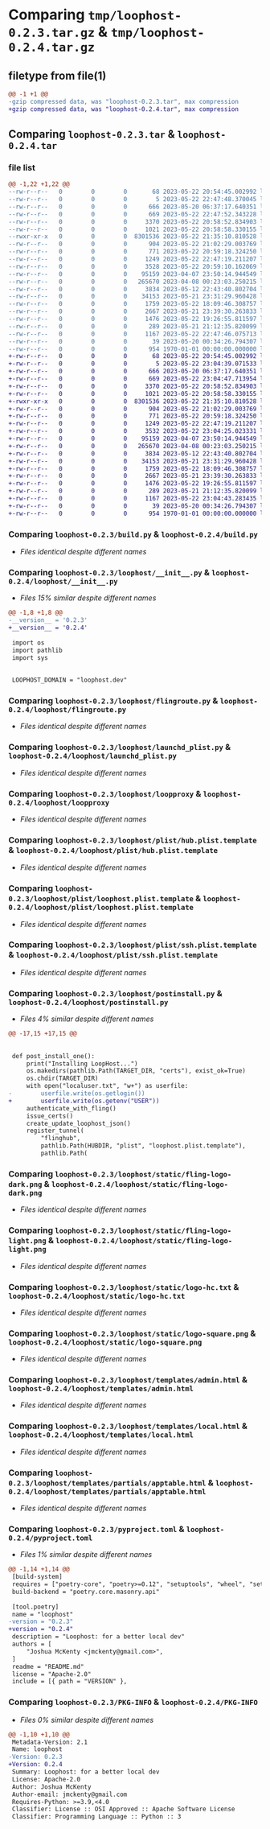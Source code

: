 # Comparing `tmp/loophost-0.2.3.tar.gz` & `tmp/loophost-0.2.4.tar.gz`

## filetype from file(1)

```diff
@@ -1 +1 @@
-gzip compressed data, was "loophost-0.2.3.tar", max compression
+gzip compressed data, was "loophost-0.2.4.tar", max compression
```

## Comparing `loophost-0.2.3.tar` & `loophost-0.2.4.tar`

### file list

```diff
@@ -1,22 +1,22 @@
--rw-r--r--   0        0        0       68 2023-05-22 20:54:45.002992 loophost-0.2.3/README.md
--rw-r--r--   0        0        0        5 2023-05-22 22:47:48.370045 loophost-0.2.3/VERSION
--rw-r--r--   0        0        0      666 2023-05-20 06:37:17.640351 loophost-0.2.3/build.py
--rw-r--r--   0        0        0      669 2023-05-22 22:47:52.343228 loophost-0.2.3/loophost/__init__.py
--rw-r--r--   0        0        0     3370 2023-05-22 20:58:52.834903 loophost-0.2.3/loophost/flingroute.py
--rw-r--r--   0        0        0     1021 2023-05-22 20:58:58.330155 loophost-0.2.3/loophost/launchd_plist.py
--rwxr-xr-x   0        0        0  8301536 2023-05-22 21:35:10.810528 loophost-0.2.3/loophost/loopproxy
--rw-r--r--   0        0        0      904 2023-05-22 21:02:29.003769 loophost-0.2.3/loophost/plist/hub.plist.template
--rw-r--r--   0        0        0      771 2023-05-22 20:59:18.324250 loophost-0.2.3/loophost/plist/loophost.plist.template
--rw-r--r--   0        0        0     1249 2023-05-22 22:47:19.211207 loophost-0.2.3/loophost/plist/ssh.plist.template
--rw-r--r--   0        0        0     3528 2023-05-22 20:59:10.162069 loophost-0.2.3/loophost/postinstall.py
--rw-r--r--   0        0        0    95159 2023-04-07 23:50:14.944549 loophost-0.2.3/loophost/static/fling-logo-dark.png
--rw-r--r--   0        0        0   265670 2023-04-08 00:23:03.250215 loophost-0.2.3/loophost/static/fling-logo-light.png
--rw-r--r--   0        0        0     3834 2023-05-12 22:43:40.802704 loophost-0.2.3/loophost/static/logo-hc.txt
--rw-r--r--   0        0        0    34153 2023-05-21 23:31:29.960428 loophost-0.2.3/loophost/static/logo-square.png
--rw-r--r--   0        0        0     1759 2023-05-22 18:09:46.308757 loophost-0.2.3/loophost/templates/admin.html
--rw-r--r--   0        0        0     2667 2023-05-21 23:39:30.263833 loophost-0.2.3/loophost/templates/local.html
--rw-r--r--   0        0        0     1476 2023-05-22 19:26:55.811597 loophost-0.2.3/loophost/templates/partials/apptable.html
--rw-r--r--   0        0        0      289 2023-05-21 21:12:35.820099 loophost-0.2.3/loophost/templates/partials/upgrade.html
--rw-r--r--   0        0        0     1167 2023-05-22 22:47:46.075713 loophost-0.2.3/pyproject.toml
--rw-r--r--   0        0        0       39 2023-05-20 00:34:26.794307 loophost-0.2.3/setup.py
--rw-r--r--   0        0        0      954 1970-01-01 00:00:00.000000 loophost-0.2.3/PKG-INFO
+-rw-r--r--   0        0        0       68 2023-05-22 20:54:45.002992 loophost-0.2.4/README.md
+-rw-r--r--   0        0        0        5 2023-05-22 23:04:39.071533 loophost-0.2.4/VERSION
+-rw-r--r--   0        0        0      666 2023-05-20 06:37:17.640351 loophost-0.2.4/build.py
+-rw-r--r--   0        0        0      669 2023-05-22 23:04:47.713954 loophost-0.2.4/loophost/__init__.py
+-rw-r--r--   0        0        0     3370 2023-05-22 20:58:52.834903 loophost-0.2.4/loophost/flingroute.py
+-rw-r--r--   0        0        0     1021 2023-05-22 20:58:58.330155 loophost-0.2.4/loophost/launchd_plist.py
+-rwxr-xr-x   0        0        0  8301536 2023-05-22 21:35:10.810528 loophost-0.2.4/loophost/loopproxy
+-rw-r--r--   0        0        0      904 2023-05-22 21:02:29.003769 loophost-0.2.4/loophost/plist/hub.plist.template
+-rw-r--r--   0        0        0      771 2023-05-22 20:59:18.324250 loophost-0.2.4/loophost/plist/loophost.plist.template
+-rw-r--r--   0        0        0     1249 2023-05-22 22:47:19.211207 loophost-0.2.4/loophost/plist/ssh.plist.template
+-rw-r--r--   0        0        0     3532 2023-05-22 23:04:25.023331 loophost-0.2.4/loophost/postinstall.py
+-rw-r--r--   0        0        0    95159 2023-04-07 23:50:14.944549 loophost-0.2.4/loophost/static/fling-logo-dark.png
+-rw-r--r--   0        0        0   265670 2023-04-08 00:23:03.250215 loophost-0.2.4/loophost/static/fling-logo-light.png
+-rw-r--r--   0        0        0     3834 2023-05-12 22:43:40.802704 loophost-0.2.4/loophost/static/logo-hc.txt
+-rw-r--r--   0        0        0    34153 2023-05-21 23:31:29.960428 loophost-0.2.4/loophost/static/logo-square.png
+-rw-r--r--   0        0        0     1759 2023-05-22 18:09:46.308757 loophost-0.2.4/loophost/templates/admin.html
+-rw-r--r--   0        0        0     2667 2023-05-21 23:39:30.263833 loophost-0.2.4/loophost/templates/local.html
+-rw-r--r--   0        0        0     1476 2023-05-22 19:26:55.811597 loophost-0.2.4/loophost/templates/partials/apptable.html
+-rw-r--r--   0        0        0      289 2023-05-21 21:12:35.820099 loophost-0.2.4/loophost/templates/partials/upgrade.html
+-rw-r--r--   0        0        0     1167 2023-05-22 23:04:43.283435 loophost-0.2.4/pyproject.toml
+-rw-r--r--   0        0        0       39 2023-05-20 00:34:26.794307 loophost-0.2.4/setup.py
+-rw-r--r--   0        0        0      954 1970-01-01 00:00:00.000000 loophost-0.2.4/PKG-INFO
```

### Comparing `loophost-0.2.3/build.py` & `loophost-0.2.4/build.py`

 * *Files identical despite different names*

### Comparing `loophost-0.2.3/loophost/__init__.py` & `loophost-0.2.4/loophost/__init__.py`

 * *Files 15% similar despite different names*

```diff
@@ -1,8 +1,8 @@
-__version__ = '0.2.3'
+__version__ = '0.2.4'
 
 import os
 import pathlib
 import sys
 
 
 LOOPHOST_DOMAIN = "loophost.dev"
```

### Comparing `loophost-0.2.3/loophost/flingroute.py` & `loophost-0.2.4/loophost/flingroute.py`

 * *Files identical despite different names*

### Comparing `loophost-0.2.3/loophost/launchd_plist.py` & `loophost-0.2.4/loophost/launchd_plist.py`

 * *Files identical despite different names*

### Comparing `loophost-0.2.3/loophost/loopproxy` & `loophost-0.2.4/loophost/loopproxy`

 * *Files identical despite different names*

### Comparing `loophost-0.2.3/loophost/plist/hub.plist.template` & `loophost-0.2.4/loophost/plist/hub.plist.template`

 * *Files identical despite different names*

### Comparing `loophost-0.2.3/loophost/plist/loophost.plist.template` & `loophost-0.2.4/loophost/plist/loophost.plist.template`

 * *Files identical despite different names*

### Comparing `loophost-0.2.3/loophost/plist/ssh.plist.template` & `loophost-0.2.4/loophost/plist/ssh.plist.template`

 * *Files identical despite different names*

### Comparing `loophost-0.2.3/loophost/postinstall.py` & `loophost-0.2.4/loophost/postinstall.py`

 * *Files 4% similar despite different names*

```diff
@@ -17,15 +17,15 @@
 
 
 def post_install_one():
     print("Installing LoopHost...")
     os.makedirs(pathlib.Path(TARGET_DIR, "certs"), exist_ok=True)
     os.chdir(TARGET_DIR)
     with open("localuser.txt", "w+") as userfile:
-        userfile.write(os.getlogin())
+        userfile.write(os.getenv("USER"))
     authenticate_with_fling()
     issue_certs()
     create_update_loophost_json()
     register_tunnel(
         "flinghub",
         pathlib.Path(HUBDIR, "plist", "loophost.plist.template"),
         pathlib.Path(
```

### Comparing `loophost-0.2.3/loophost/static/fling-logo-dark.png` & `loophost-0.2.4/loophost/static/fling-logo-dark.png`

 * *Files identical despite different names*

### Comparing `loophost-0.2.3/loophost/static/fling-logo-light.png` & `loophost-0.2.4/loophost/static/fling-logo-light.png`

 * *Files identical despite different names*

### Comparing `loophost-0.2.3/loophost/static/logo-hc.txt` & `loophost-0.2.4/loophost/static/logo-hc.txt`

 * *Files identical despite different names*

### Comparing `loophost-0.2.3/loophost/static/logo-square.png` & `loophost-0.2.4/loophost/static/logo-square.png`

 * *Files identical despite different names*

### Comparing `loophost-0.2.3/loophost/templates/admin.html` & `loophost-0.2.4/loophost/templates/admin.html`

 * *Files identical despite different names*

### Comparing `loophost-0.2.3/loophost/templates/local.html` & `loophost-0.2.4/loophost/templates/local.html`

 * *Files identical despite different names*

### Comparing `loophost-0.2.3/loophost/templates/partials/apptable.html` & `loophost-0.2.4/loophost/templates/partials/apptable.html`

 * *Files identical despite different names*

### Comparing `loophost-0.2.3/pyproject.toml` & `loophost-0.2.4/pyproject.toml`

 * *Files 1% similar despite different names*

```diff
@@ -1,14 +1,14 @@
 [build-system]
 requires = ["poetry-core", "poetry>=0.12", "setuptools", "wheel", "setuptools-cpp", "setuptools-golang"]
 build-backend = "poetry.core.masonry.api"
 
 [tool.poetry]
 name = "loophost"
-version = "0.2.3"
+version = "0.2.4"
 description = "Loophost: for a better local dev"
 authors = [
     "Joshua McKenty <jmckenty@gmail.com>",
 ]
 readme = "README.md"
 license = "Apache-2.0"
 include = [{ path = "VERSION" },
```

### Comparing `loophost-0.2.3/PKG-INFO` & `loophost-0.2.4/PKG-INFO`

 * *Files 0% similar despite different names*

```diff
@@ -1,10 +1,10 @@
 Metadata-Version: 2.1
 Name: loophost
-Version: 0.2.3
+Version: 0.2.4
 Summary: Loophost: for a better local dev
 License: Apache-2.0
 Author: Joshua McKenty
 Author-email: jmckenty@gmail.com
 Requires-Python: >=3.9,<4.0
 Classifier: License :: OSI Approved :: Apache Software License
 Classifier: Programming Language :: Python :: 3
```

